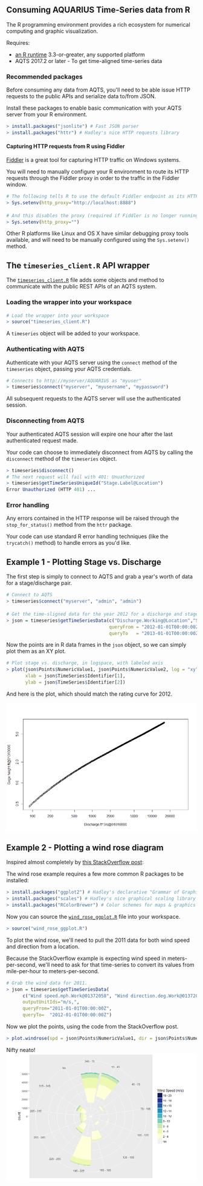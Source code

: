 ## Consuming AQUARIUS Time-Series data from R

The R programming environment provides a rich ecosystem for numerical computing and graphic visualization.

Requires:
- [an R runtime](https://cran.rstudio.com/) 3.3-or-greater, any supported platform
- AQTS 2017.2 or later - To get time-aligned time-series data

### Recommended packages

Before consuming any data from AQTS, you'll need to be able issue HTTP requests to the public APIs and serialize data to/from JSON.

Install these packages to enable basic communication with your AQTS server from your R environment.
```R
> install.packages("jsonlite") # Fast JSON parser
> install.packages("httr") # Hadley's nice HTTP requests library
```

#### Capturing HTTP requests from R using Fiddler

[Fiddler](http://www.telerik.com/fiddler) is a great tool for capturing HTTP traffic on Windows systems.

You will need to manually configure your R environment to route its HTTP requests through the Fiddler proxy in order to the traffic in the Fiddler window.

```R
# The following tells R to use the default Fiddler endpoint as its HTTP proxy
> Sys.setenv(http_proxy="http://localhost:8888")

# And this disables the proxy (required if Fiddler is no longer running)
> Sys.setenv(http_proxy="")
```

Other R platforms like Linux and OS X have similar debugging proxy tools available, and will need to be manually configured using the `Sys.setenv()` method.

## The `timeseries_client.R` API wrapper

The [`timeseries_client.R`](./timeseries_client.R) file adds some objects and method to communicate with the public REST APIs of an AQTS system.

### Loading the wrapper into your workspace

```R
# Load the wrapper into your workspace
> source("timeseries_client.R")
```

A `timeseries` object will be added to your workspace.

### Authenticating with AQTS

Authenticate with your AQTS server using the `connect` method of the `timeseries` object, passing your AQTS credentials.
```R
# Connects to http://myserver/AQUARIUS as "myuser"
> timeseries$connect("myserver", "myusername", "mypassword")
```

All subsequent requests to the AQTS server will use the authenticated session.

### Disconnecting from AQTS

Your authenticated AQTS session will expire one hour after the last authenticated request made.

Your code can choose to immediately disconnect from AQTS by calling the `disconnect` method of the `timeseries` object.

```R
> timeseries$disconnect()
# The next request will fail with 401: Unuathorized
> timeseries$getTimeSeriesUniqueId("Stage.Label@Location")
Error Unauthorized (HTTP 401) ...
```

### Error handling

Any errors contained in the HTTP response will be raised through the `stop_for_status()` method from the `httr` package.

Your code can use standard R error handling techniques (like the `trycatch()` method) to handle errors as you'd like.

## Example 1 - Plotting Stage vs. Discharge

The first step is simply to connect to AQTS and grab a year's worth of data for a stage/discharge pair.

```R
# Connect to AQTS
> timeseries$connect("myserver", "admin", "admin")

# Get the time-sligned data for the year 2012 for a discharge and stage time-series
> json = timeseries$getTimeSeriesData(c("Discharge.Working@Location","Stage.Working@Location"),
                                      queryFrom = "2012-01-01T00:00:00Z",
                                      queryTo   = "2013-01-01T00:00:00Z")
```
Now the points are in R data frames in the `json` object, so we can simply plot them as an XY plot.
```R
# Plot stage vs. discharge, in logspace, with labeled axis
> plot(json$Points$NumericValue1, json$Points$NumericValue2, log = "xy",
       xlab = json$TimeSeries$Identifier[1],
       ylab = json$TimeSeries$Identifier[2])
```

And here is the plot, which should match the rating curve for 2012.

![Stage vs Discharge](./images/StageVsDischarge.png "Stage vs. Discharge")

## Example 2 - Plotting a wind rose diagram

Inspired almost completely by [this StackOverflow post](https://stackoverflow.com/questions/17266780/wind-rose-with-ggplot-r):

The wind rose example requires a few more common R packages to be installed:

```R
> install.packages("ggplot2") # Hadley's declarative "Grammar of Graphics"
> install.packages("scales") # Hadley's nice graphical scaling library
> install.packages("RColorBrewer") # Color schemes for maps & graphics
```

Now you can source the [`wind_rose_ggplot.R`](./wind_rose_ggplot.R) file into your workspace.
```R
> source("wind_rose_ggplot.R")
```

To plot the wind rose, we'll need to pull the 2011 data for both wind speed and direction from a location.

Because the StackOverflow example is expecting wind speed in meters-per-second, we'll need to ask for that time-series to convert its values from mile-per-hour to meters-per-second.

```R
# Grab the wind data for 2011.
> json = timeseries$getTimeSeriesData(
      c("Wind speed.mph.Work@01372058", "Wind direction.deg.Work@01372058"),
      outputUnitIds="m/s,",
      queryFrom="2011-01-01T00:00:00Z",
      queryTo=  "2012-01-01T00:00:00Z")
```

Now we plot the points, using the code from the StackOverflow post.

```R
> plot.windrose(spd = json$Points$NumericValue1, dir = json$Points$NumericValue2)
```

Nifty neato!
![Wind rose](./images/WindRose.png "Wind rose for 2011")
